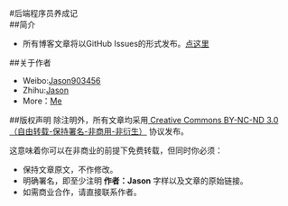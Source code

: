 #后端程序员养成记
<br>
##简介
+ 所有博客文章将以GitHub Issues的形式发布。<a href="https://github.com/dongjun111111/blog/issues">点这里</a>

##关于作者
+ Weibo:<a href="http://weibo.com/u/3164465513" target="_blank">Jason903456</a>
+ Zhihu:<a href="http://www.zhihu.com/people/djason" target="_blank">Jason</a>
+ More：<a href="http://dongjun111111.github.io/">Me</a>

##版权声明
除注明外，所有文章均采用<a href="http://creativecommons.org/licenses/by-nc-nd/3.0/deed.zh" target="_blank"> Creative Commons BY-NC-ND 3.0（自由转载-保持署名-非商用-非衍生）</a> 协议发布。

这意味着你可以在非商业的前提下免费转载，但同时你必须：

+ 保持文章原文，不作修改。
+ 明确署名，即至少注明<b> 作者：Jason</b> 字样以及文章的原始链接。
+ 如需商业合作，请直接联系作者。

